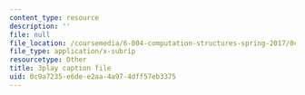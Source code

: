 ```yaml
---
content_type: resource
description: ''
file: null
file_location: /coursemedia/6-004-computation-structures-spring-2017/0c9a7235e6dee2aa4a974dff57eb3375_781P9Ixmi0g.srt
file_type: application/x-subrip
resourcetype: Other
title: 3play caption file
uid: 0c9a7235-e6de-e2aa-4a97-4dff57eb3375
---
```

